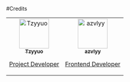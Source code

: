 #Credits
<table>
  <tr>
      <td align="center">
      <a href="https://github.com/Tzyyuo">
        <img src="https://avatars.githubusercontent.com/Tzyyuo" width="80px;" alt="Tzyyuo"/><br />
        <sub><b>Tzyyuo</b></sub>
        <p>Project Developer</p>
      </a>
    </td>
    <td align="center">
      <a href="https://github.com/azvlyy">
        <img src="https://avatars.githubusercontent.com/azvlyy" width="80px;" alt="azvlyy"/><br />
        <sub><b>azvlyy</b></sub>
        <p>Frontend Developer</p>
      </a>
    </td>
  
  </tr>
</table>



